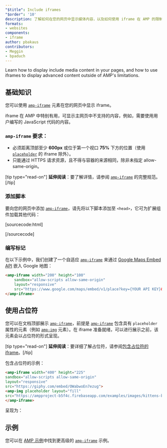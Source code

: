```yaml
---
"$title": Include iframes
"$order": '10'
description: 了解如何在您的网页中显示媒体内容，以及如何使用 iframe 在 AMP 的限制之外显示高级内容。
formats:
- websites
components:
- iframe
author: pbakaus
contributors:
- Meggin
- bpaduch
---
```


Learn how to display include media content in your pages, and how to use iframes to display advanced content outside of AMP's limitations.

## 基础知识

您可以使用 [`amp-iframe`](../../../../documentation/components/reference/amp-iframe.md) 元素在您的网页中显示 iframe。

iframe 在 AMP 中特别有用，可显示主网页中不支持的内容，例如，需要使用用户编写的 JavaScript 代码的内容。

### `amp-iframe` 要求：

- 必须距离顶部至少 **600px** 或位于第一个视口 **75%** 下方的位置（使用 [`placeholder`](#using-placeholders) 的 iframe 除外）。
- 只能通过 HTTPS 请求资源，且不得与容器的来源相同，除非未指定 allow-same-origin。

[tip type="read-on"] **延伸阅读**：要了解详情，请参阅 [`amp-iframe`](../../../../documentation/components/reference/amp-iframe.md) 的完整规范。[/tip]

### 添加脚本

要向您的网页中添加 [`amp-iframe`](../../../../documentation/components/reference/amp-iframe.md)，请先将以下脚本添加至 `<head>`，它可为扩展组件加载其他代码：

[sourcecode:html]
<script async custom-element="amp-iframe"
  src="https://cdn.ampproject.org/v0/amp-iframe-0.1.js"></script>
[/sourcecode]

### 编写标记

在以下示例中，我们创建了一个自适应 [`amp-iframe`](../../../../documentation/components/reference/amp-iframe.md) 来通过 [Google Maps Embed API](https://developers.google.com/maps/documentation/embed/guide) 嵌入 Google 地图：

```html
<amp-iframe width="200" height="100"
    sandbox="allow-scripts allow-same-origin"
    layout="responsive"
    src="https://www.google.com/maps/embed/v1/place?key={YOUR API KEY}&q=europe">
</amp-iframe>
```

## 使用占位符 <a name="using-placeholders"></a>

您可以在文档顶部展示 [`amp-iframe`](../../../../documentation/components/reference/amp-iframe.md)，前提是 [`amp-iframe`](../../../../documentation/components/reference/amp-iframe.md) 包含具有 `placeholder` 属性的元素（例如 [`amp-img`](../../../../documentation/components/reference/amp-img.md) 元素）。在 iframe 准备就绪，可以进行展示之前，该元素会以占位符的形式呈现。

[tip type="read-on"] **延伸阅读**：要详细了解占位符，请参阅[包含占位符的 iframe](../../../../documentation/components/reference/amp-iframe.md#iframe-with-placeholder)。[/tip]

包含占位符的示例：

```html
<amp-iframe width="400" height="225"
sandbox="allow-scripts allow-same-origin"
layout="responsive"
src="https://giphy.com/embed/OWabwoEn7ezug">
<amp-img placeholder layout="fill"
src="https://ampproject-b5f4c.firebaseapp.com/examples/images/kittens-biting.jpg"></amp-img>
</amp-iframe>
```

呈现为：

<amp-iframe width="400" height="225" sandbox="allow-scripts allow-same-origin" layout="responsive" src="https://giphy.com/embed/OWabwoEn7ezug"><amp-img placeholder layout="fill" src="https://ampproject-b5f4c.firebaseapp.com/examples/images/kittens-biting.jpg"></amp-img></amp-iframe>

## 示例

您可以在 [AMP 示例](../../../../documentation/examples/documentation/amp-iframe.html)中找到更高级的 [`amp-iframe`](../../../../documentation/components/reference/amp-iframe.md) 示例。
